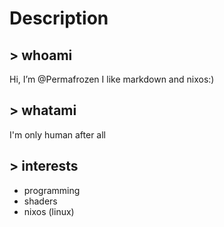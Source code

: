 # Description 
## > whoami
Hi, I’m @Permafrozen
I like markdown and nixos:)
## > whatami
I'm only human after all
## > interests
- programming
- shaders
- nixos (linux)

<!---
Permafrozen/Permafrozen is a ✨ special ✨ repository because its `README.md` (this file) appears on your GitHub profile.
You can click the Preview link to take a look at your changes.
--->
